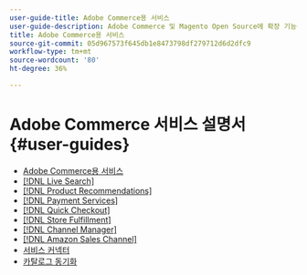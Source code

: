```yaml
---
user-guide-title: Adobe Commerce용 서비스
user-guide-description: Adobe Commerce 및 Magento Open Source에 확장 기능을 제공하는 호스트 서비스에 대한 설명서 및 리소스입니다.
title: Adobe Commerce용 서비스
source-git-commit: 05d967573f645db1e8473798df279712d6d2dfc9
workflow-type: tm+mt
source-wordcount: '80'
ht-degree: 36%

---
```


# Adobe Commerce 서비스 설명서 {#user-guides}

- [Adobe Commerce용 서비스](home.md)
- [[!DNL Live Search]](https://experienceleague.adobe.com/docs/commerce-merchant-services/live-search/guide-overview.html)
- [[!DNL Product Recommendations]](https://experienceleague.adobe.com/docs/commerce-merchant-services/product-recommendations/guide-overview.html)
- [[!DNL Payment Services]](https://experienceleague.adobe.com/docs/commerce-merchant-services/payment-services/guide-overview.html)
- [[!DNL Quick Checkout]](https://experienceleague.adobe.com/docs/commerce-merchant-services/quick-checkout/overview.html)
- [[!DNL Store Fulfillment]](https://experienceleague.adobe.com/docs/commerce-merchant-services/store-fulfillment/guide-overview.html)
- [[!DNL Channel Manager]](https://experienceleague.adobe.com/docs/commerce-channels/channel-manager/guide-overview.html)
- [[!DNL Amazon Sales Channel]](https://experienceleague.adobe.com/docs/commerce-channels/amazon/guide-overview.html)
- [서비스 커넥터](/help/landing/saas.md)
- [카탈로그 동기화](/help/landing/catalog-sync.md)
